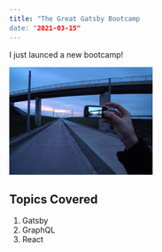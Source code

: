```yaml
---
title: "The Great Gatsby Bootcamp
date: "2021-03-15"
---
```


I just launced a new bootcamp!

![Grass](./grass.jpeg)

## Topics Covered

1. Gatsby
2. GraphQL
3. React
